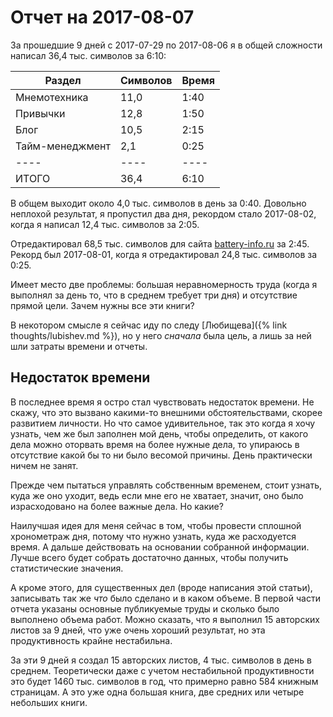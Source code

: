 # Отчет на 2017-08-07

За прошедшие 9 дней с 2017-07-29 по 2017-08-06 я в общей сложности
написал 36,4 тыс. символов за 6:10:

| Раздел | Символов | Время |
|----|----|----|
| Мнемотехника | 11,0 | 1:40 |
| Привычки | 12,8 | 1:50 |
| Блог | 10,5 | 2:15 |
| Тайм-менеджмент | 2,1 | 0:25 |
|----|----|----|
| ИТОГО | 36,4 | 6:10 |

В общем выходит около 4,0 тыс. символов в день за 0:40.  Довольно
неплохой результат, я пропустил два дня, рекордом стало 2017-08-02,
когда я написал 12,4 тыс. символов за 2:05.

Отредактировал 68,5 тыс. символов для
сайта [battery-info.ru](http://battery-info.ru) за 2:45.  Рекорд был
2017-08-01, когда я отредактировал 24,8 тыс. символов за 0:25.

Имеет место две проблемы: большая неравномерность труда (когда я
выполнял за день то, что в среднем требует три дня) и отсутствие
прямой цели.  Зачем нужны все эти книги?

В некотором смысле я сейчас иду по
следу [Любищева]({% link thoughts/lubishev.md %}), но у него *сначала*
была цель, а лишь за ней шли затраты времени и отчеты.

## Недостаток времени

В последнее время я остро стал чувствовать недостаток времени.  Не
скажу, что это вызвано какими-то внешними обстоятельствами, скорее
развитием личности.  Но что самое удивительное, так это когда я
хочу узнать, чем же был заполнен мой день, чтобы определить, от какого
дела можно оторвать время на более нужные дела, то упираюсь в
отсутствие какой бы то ни было весомой причины.  День практически
ничем не занят.

Прежде чем пытаться управлять собственным временем, стоит узнать, куда
же оно уходит, ведь если мне его не хватает, значит, оно было
израсходовано на более важные дела.  Но какие?

Наилучшая идея для меня сейчас в том, чтобы провести сплошной
хронометраж дня, потому что нужно узнать, куда же расходуется время.
А дальше действовать на основании собранной информации.  Лучше всего
будет собрать достаточно данных, чтобы получить статистические
значения.

А кроме этого, для существенных дел (вроде написания этой статьи),
записывать так же *что* было сделано и в каком объеме.  В первой части
отчета указаны основные публикуемые труды и сколько было выполнено
объема работ.  Можно сказать, что я выполнил 15 авторских листов за 9
дней, что уже очень хороший результат, но эта продуктивность крайне
нестабильна.

За эти 9 дней я создал 15 авторских листов, 4 тыс. символов в день в
среднем.  Теоретически даже с учетом нестабильной продуктивности это
будет 1460 тыс. символов в год, что примерно равно 584 книжным
страницам.  А это уже одна большая книга, две средних или четыре
небольших книги.
